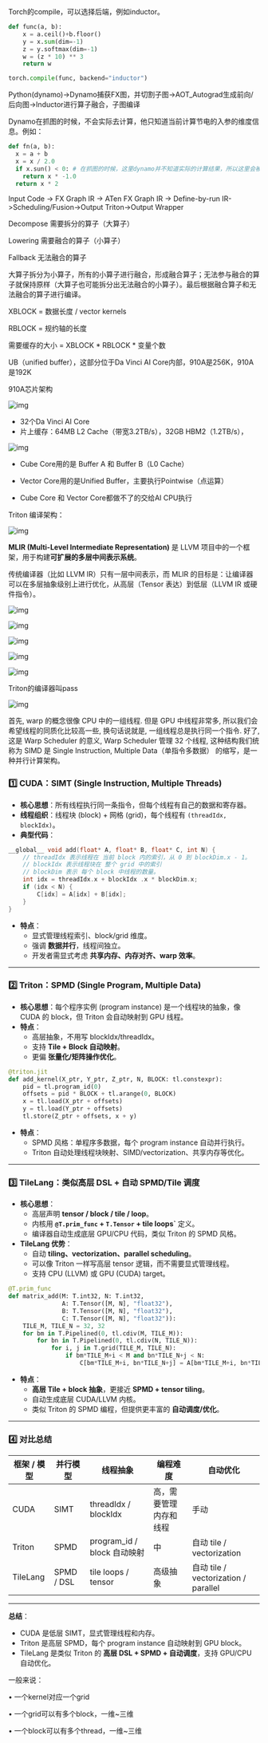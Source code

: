 Torch的compile，可以选择后端，例如inductor。

```python
def func(a, b):
	x = a.ceil()+b.floor()
	y = x.sum(dim=-1)
	z = y.softmax(dim=-1)
	w = (z * 10) ** 3
	return w

torch.compile(func, backend="inductor")
```



Python(dynamo)->Dynamo捕获FX图，并切割子图->AOT_Autograd生成前向/后向图->Inductor进行算子融合，子图编译

Dynamo在抓图的时候，不会实际去计算，他只知道当前计算节电的入参的维度信息。例如：

```python
def fn(a, b):
  x = a + b
  x = x / 2.0
  if x.sun() < 0: # 在抓图的时候，这里dynamo并不知道实际的计算结果，所以这里会被切分为子图。
    return x * -1.0
  return x * 2
```



Input Code -> FX Graph IR -> ATen FX Graph IR -> Define-by-run IR->Scheduling/Fusion->Output Triton->Output Wrapper





Decompose 需要拆分的算子（大算子）

Lowering 需要融合的算子（小算子）

Fallback 无法融合的算子

大算子拆分为小算子，所有的小算子进行融合，形成融合算子；无法参与融合的算子就保持原样（大算子也可能拆分出无法融合的小算子）。最后根据融合算子和无法融合的算子进行编译。



XBLOCK = 数据长度 / vector kernels

RBLOCK = 规约轴的长度

需要缓存的大小 = XBLOCK * RBLOCK * 变量个数

UB（unified buffer），这部分位于Da Vinci AI Core内部，910A是256K，910A是192K



910A芯片架构

![img](images/01_910b.png)

* 32个Da Vinci AI Core
* 片上缓存：64MB L2 Cache（带宽3.2TB/s），32GB HBM2（1.2TB/s），

![img](images/02_DaVinci.png)

* Cube Core用的是 Buffer A 和 Buffer B（L0 Cache）

* Vector Core用的是Unified Buffer，主要执行Pointwise（点运算）
* Cube Core 和 Vector Core都做不了的交给AI CPU执行



Triton 编译架构：

![img](images/03_triton_compile.png)



**MLIR (Multi-Level Intermediate Representation)** 是 LLVM 项目中的一个框架，用于构建**可扩展的多层中间表示系统**。

传统编译器（比如 LLVM IR）只有一层中间表示，而 MLIR 的目标是：让编译器可以在多层抽象级别上进行优化，从高层（Tensor 表达）到低层（LLVM IR 或硬件指令）。



![img](images/04_linalg.png)

![img](images/05_sm_up.png)

![img](images/07_sm_down.png)

![img](images/06_cuda_simt.png)



![img](images/08_triton_spmd.png)

Triton的编译器叫pass



![img](images/09_cuda_mem.webp)



首先, warp 的概念很像 CPU 中的一组线程. 但是 GPU 中线程非常多, 所以我们会希望线程的同质化比较高一些, 换句话说就是, 一组线程总是执行同一个指令. 好了, 这是 Warp Scheduler 的意义, Warp Scheduler 管理 32 个线程, 这种结构我们统称为 SIMD 是 Single Instruction, Multiple Data（单指令多数据） 的缩写，是一种并行计算架构。



### 1️⃣ CUDA：SIMT (Single Instruction, Multiple Threads)

- **核心思想**：所有线程执行同一条指令，但每个线程有自己的数据和寄存器。
- **线程组织**：线程块 (block) + 网格 (grid)，每个线程有 `(threadIdx, blockIdx)`。
- **典型代码**：

```c++
__global__ void add(float* A, float* B, float* C, int N) {
  	// threadIdx 表示线程在 当前 block 内的索引，从 0 到 blockDim.x - 1。
  	// blockIdx 表示线程块在 整个 grid 中的索引
  	// blockDim 表示 每个 block 中线程的数量。
    int idx = threadIdx.x + blockIdx .x * blockDim.x;
    if (idx < N) {
        C[idx] = A[idx] + B[idx];
    }
}
```

- **特点**：
  - 显式管理线程索引、block/grid 维度。
  - 强调 **数据并行**，线程间独立。
  - 开发者需显式考虑 **共享内存、内存对齐、warp 效率**。

------

### 2️⃣ Triton：SPMD (Single Program, Multiple Data)

- **核心思想**：每个程序实例 (program instance) 是一个线程块的抽象，像 CUDA 的 block，但 Triton 会自动映射到 GPU 线程。
- **特点**：
  - 高层抽象，不用写 blockIdx/threadIdx。
  - 支持 **Tile + Block 自动映射**。
  - 更偏 **张量化/矩阵操作优化**。

```python
@triton.jit
def add_kernel(X_ptr, Y_ptr, Z_ptr, N, BLOCK: tl.constexpr):
    pid = tl.program_id(0)
    offsets = pid * BLOCK + tl.arange(0, BLOCK)
    x = tl.load(X_ptr + offsets)
    y = tl.load(Y_ptr + offsets)
    tl.store(Z_ptr + offsets, x + y)
```

- **特点**：
  - SPMD 风格：单程序多数据，每个 program instance 自动并行执行。
  - Triton 自动处理线程块映射、SIMD/vectorization、共享内存等优化。

------

### 3️⃣ TileLang：类似高层 DSL + 自动 SPMD/Tile 调度

- **核心思想**：
  - 高层声明 **tensor / block / tile / loop**。
  - 内核用 **`@T.prim_func` + `T.Tensor` + tile loops`** 定义。
  - 编译器自动生成底层 GPU/CPU 代码，类似 Triton 的 SPMD 风格。
- **TileLang 优势**：
  - 自动 **tiling、vectorization、parallel scheduling**。
  - 可以像 Triton 一样写高层 tensor 逻辑，而不需要显式管理线程。
  - 支持 CPU (LLVM) 或 GPU (CUDA) target。

```python
@T.prim_func
def matrix_add(M: T.int32, N: T.int32,
               A: T.Tensor([M, N], "float32"),
               B: T.Tensor([M, N], "float32"),
               C: T.Tensor([M, N], "float32")):
    TILE_M, TILE_N = 32, 32
    for bm in T.Pipelined(0, tl.cdiv(M, TILE_M)):
        for bn in T.Pipelined(0, tl.cdiv(N, TILE_N)):
            for i, j in T.grid(TILE_M, TILE_N):
                if bm*TILE_M+i < M and bn*TILE_N+j < N:
                    C[bm*TILE_M+i, bn*TILE_N+j] = A[bm*TILE_M+i, bn*TILE_N+j] + B[bm*TILE_M+i, bn*TILE_N+j]
```

- **特点**：
  - **高层 Tile + block 抽象**，更接近 **SPMD + tensor tiling**。
  - 自动生成底层 CUDA/LLVM 内核。
  - 类似 Triton 的 SPMD 编程，但提供更丰富的 **自动调度/优化**。

------

### 4️⃣ 对比总结

| 框架 / 模型 | 并行模型   | 线程抽象                    | 编程难度               | 自动优化                             |
| ----------- | ---------- | --------------------------- | ---------------------- | ------------------------------------ |
| CUDA        | SIMT       | threadIdx / blockIdx        | 高，需要管理内存和线程 | 手动                                 |
| Triton      | SPMD       | program_id / block 自动映射 | 中                     | 自动 tile / vectorization            |
| TileLang    | SPMD / DSL | tile loops / tensor         | 高级抽象               | 自动 tile / vectorization / parallel |

------

**总结**：

- CUDA 是低层 SIMT，显式管理线程和内存。
- Triton 是高层 SPMD，每个 program instance 自动映射到 GPU block。
- TileLang 是类似 Triton 的 **高层 DSL + SPMD + 自动调度**，支持 GPU/CPU 自动优化。





一般来说：

• 一个kernel对应一个grid

• 一个grid可以有多个block，一维~三维

• 一个block可以有多个thread，一维~三维
